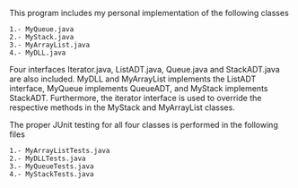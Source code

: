This program includes my personal implementation of the following classes

	1.- MyQueue.java
	2.- MyStack.java
	3.- MyArrayList.java
	4.- MyDLL.java

Four interfaces Iterator.java, ListADT.java, Queue.java and StackADT.java are also included. MyDLL and MyArrayList 
implements the ListADT interface, MyQueue implements QueueADT, and MyStack implements StackADT. Furthermore, 
the iterator interface is used to override the respective methods in the MyStack and MyArrayList classes.

	
The proper JUnit testing for all four classes is performed in the following files

	1.- MyArrayListTests.java
	2.- MyDLLTests.java
	3.- MyQueueTests.java
	4.- MyStackTests.java


